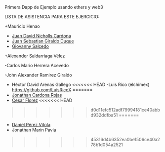 Primera Dapp de Ejemplo
usando ethers y web3

LISTA DE ASISTENCIA PARA ESTE EJERCICIO:

+Mauricio Henao
- [Juan David Nicholls Cardona](https://github.com/jdnichollsc)
- [Juan Sebastian Giraldo Duque](https://github.com/jusegidu)
- [Giovanny Salcedo](https://github.com/GioSalcedo)

+Alexander Saldarriaga Vélez

-Carlos Mario Herrera Acevedo

-John Alexander Ramirez Giraldo

- Héctor David Arenas Gallego
<<<<<<< HEAD
-Luis Rico (elchimex) https://github.com/LuisRicoX 
=======
- [Jonathan Cardona Rojas](https://github.com/jdnichollsc)
- [Cesar Florez](https://github.com/sernamedez)
<<<<<<< HEAD
>>>>>>> d0d11efc512adf79994181ce40abbd932ddfba51
=======
- [Daniel Pérez Vitola](https://github.com/dapevi1997)
- Jonathan Marin Pavia
>>>>>>> 45316d4b6352ea0be1506ce40a278b1d054a2521
